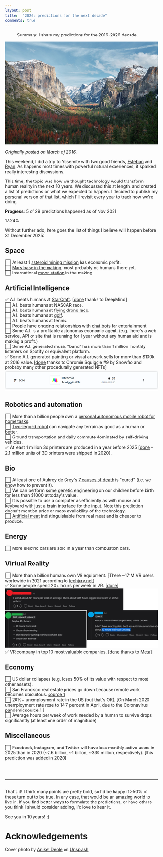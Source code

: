 ```yaml
---
layout: post
title:  "2026: predictions for the next decade"
comments: true
---
```


<figure>
  <figcaption style="text-align: left">
  Summary: I share my predictions for the 2016-2026 decade.
  </figcaption>
</figure>
<img class="cover" src="/img/2026/cover.jpg">

*Originally posted on March of 2016.*

This weekend, I did a trip to Yosemite with two good friends, [Esteban][tibi] and [Ryan][ryan]. As happens most times with powerful natural experiences, it sparked really interesting discussions.

This time, the topic was how we thought technology would transform human reality in the next 10 years. We discussed this at length, and created a list of predictions on what we expected to happen. I decided to publish my personal version of that list, which I'll revisit every year to track how we're doing. 

**Progress**: 5 of 29 predictions happened as of Nov 2021
<div id="progressbar"><div>17.24%</div></div>

Without further ado, here goes the list of things I believe will happen before 31 December 2025:

## Space

⬜ At least 1 [asteroid mining mission][asteroid] has economic profit. <br />
⬜ [Mars base in the making][mars], most probably no humans there yet. <br />
⬜ International [moon station][moon] in the making. 

## Artificial Intelligence

✅ A.I. beats humans at [StarCraft][sc]. [<a href="https://deepmind.com/blog/article/alphastar-mastering-real-time-strategy-game-starcraft-ii">done</a> thanks to DeepMind]<br />
⬜ A.I. beats humans at NASCAR race.<br />
⬜ A.I. beats humans at [flying drone race][drones]. <br />
⬜ A.I. beats humans at [golf][golf]. <br />
⬜ A.I. beats humans at tennis. <br />
⬜ People have ongoing relationships with [chat bots][chatbot] for entertainment. <br />
⬜ Some A.I. is a profitable autonomus economic agent. (e.g. there's a web service, API or site that is running for 1 year without any human aid and is making a profit.) <br />
⬜ Some A.I. generated music "band" has more than 1 million monthly listeners on Spotify or equivalent platform. <br />
✅ Some A.I. generated painting or visual artwork sells for more than $100k at 2016 value. [<a href="https://etherscan.io/tx/0x66579f35ed2c335a218604bd1c0a1aaa938024f5a3c6d87884e4c01b3a90a0d4">done</a> thanks to Chromie Squiggle #9 by Snowfro and probaby many other procedurally generated NFTs] <br />
<img src="/img/2026/squiggle.png" />

## Robotics and automation
⬜ More than a billion people own a [personal autonomous mobile robot for home tasks][roboto]. <br />
⬜ [Two-legged robot][atlas] can navigate any terrain as good as a human or better. <br />
⬜ Ground transportation and daily commute dominated by self-driving vehicles.<br />
✅ At least 1 million 3d printers are produced in a year before 2025 [<a href="https://www.grandviewresearch.com/industry-analysis/3d-printing-industry-analysis#:~:text=The%20global%203D%20printing%20market,15.3%20million%20units%20by%202028.">done</a> - 2.1 million units of 3D printers were shipped in 2020].

## Bio
⬜ At least one of Aubrey de Grey's [7 causes of death][7] is "cured" (i.e. we know how to prevent it). <br />
⬜ We can perform [some genetic engineering][dogs] on our children before birth for less than $1000 at today's value. <br />
⬜ It is possible to use a computer as efficiently as with mouse and keyboard with just a brain interface for the input. Note this prediction doesn't mention price or mass availability of the technology.<br />
⬜ [Artificial meat][meat] indistinguishable from real meat and is cheaper to produce. <br />


## Energy
⬜ More electric cars are sold in a year than combustion cars. <br />


## Virtual Reality
⬜ More than a billion humans own VR equipment. [There ~171M VR users worldwide in 2021 according to <a href="https://techjury.net/blog/virtual-reality-statistics/">techjury.net</a>]<br />
✅ Some people spend 20+ hours per week in VR. [<a href="https://www.reddit.com/r/oculus/comments/qpnf84/how_much_time_do_you_spend_in_vr_per_week/">done</a>]<br />
<img src="/img/2026/vr-hours.jpg" />
✅ VR company in top 10 most valuable companies. [<a href="https://ibb.co/2Mmmb33">done</a> thanks to <a href="https://www.theverge.com/22749919/mark-zuckerberg-facebook-meta-company-rebrand">Meta</a>]<br />


## Economy
⬜ US dollar collapses (e.g. loses 50% of its value with respect to most other assets). <br />
⬜ San Francisco real estate prices go down because remote work becomes ubiquitous. [source 1](https://fred.stlouisfed.org/series/ATNHPIUS41884Q)<br />
⬜ 20%+ unemployment rate in the US (but that's OK). [On March 2020 unemployment rate rose to 14.7 percent in April, due to the Coronavirus pandemic[source 1](https://en.wikipedia.org/wiki/Unemployment_in_the_United_States) ]<br />
⬜ Average hours per week of work needed by a human to survive drops significantly (at least one order of magnitude) <br />

## Miscellaneous 
⬜ Facebook, Instagram, and Twitter will have less monthly active users in 2025 than in 2020 (~2.6 billion, ~1 billion, ~330 million, respectively). [this prediction was added in 2020] <br />

<br />
<br />
<hr />
<br />
That's it! I think many points are pretty bold, so I'd be happy if >50% of these turn out to be true. In any case, that would be an amazing world to live in. If you find better ways to formulate the predictions, or have others you think I should consider adding, I'd love to hear it.

See you in 10 years! ;)

# Acknowledgements
Cover photo by <a href="https://unsplash.com/@anik3t?utm_source=unsplash&utm_medium=referral&utm_content=creditCopyText">Aniket Deole</a> on <a href="https://unsplash.com/?utm_source=unsplash&utm_medium=referral&utm_content=creditCopyText">Unsplash</a>
  

[tibi]: https://twitter.com/eordano
[ryan]: https://twitter.com/ryanxcharles 
[7]: https://en.wikipedia.org/wiki/Aubrey_de_Grey#The_seven_types_of_aging_damage
[asteroid]: https://en.wikipedia.org/wiki/Asteroid_mining#Financial_feasibility
[mars]: https://en.wikipedia.org/wiki/Colonization_of_Mars#Robotic_precursors
[moon]: http://www.space.com/29285-moon-base-european-space-agency.html
[sc]: https://webdocs.cs.ualberta.ca/~cdavid/starcraftaicomp/index.shtml
[drones]: http://arstechnica.com/gadgets/2015/08/the-new-underground-sport-of-first-person-drone-racing/
[golf]: https://www.youtube.com/watch?v=2CVURQdFILk
[chatbot]: http://www.nytimes.com/2015/08/04/science/for-sympathetic-ear-more-chinese-turn-to-smartphone-program.html
[roboto]: http://spectrum.ieee.org/automaton/robotics/home-robots/when-will-we-have-robots-to-help-with-household-chores
[atlas]: https://www.youtube.com/watch?v=rVlhMGQgDkY
[dogs]: https://www.youtube.com/watch?v=3k_jm1ouAt4
[meat]: https://en.wikipedia.org/wiki/In_vitro_meat
